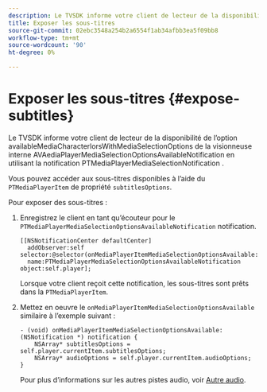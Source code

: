 ```yaml
---
description: Le TVSDK informe votre client de lecteur de la disponibilité de l’option availableMediaCharacterlorsWithMediaSelectionOptions de la visionneuse interne AVAediaPlayerMediaSelectionOptionsAvailableNotification en utilisant la notification PTMediaPlayerMediaSelectionNotification .
title: Exposer les sous-titres
source-git-commit: 02ebc3548a254b2a6554f1ab34afbb3ea5f09bb8
workflow-type: tm+mt
source-wordcount: '90'
ht-degree: 0%

---
```


# Exposer les sous-titres {#expose-subtitles}

Le TVSDK informe votre client de lecteur de la disponibilité de l’option availableMediaCharacterlorsWithMediaSelectionOptions de la visionneuse interne AVAediaPlayerMediaSelectionOptionsAvailableNotification en utilisant la notification PTMediaPlayerMediaSelectionNotification .

Vous pouvez accéder aux sous-titres disponibles à l’aide du `PTMediaPlayerItem` de propriété `subtitlesOptions`.

Pour exposer des sous-titres :

1. Enregistrez le client en tant qu’écouteur pour le `PTMediaPlayerMediaSelectionOptionsAvailableNotification` notification.

   ```
   [[NSNotificationCenter defaultCenter]  
     addObserver:self selector:@selector(onMediaPlayerItemMediaSelectionOptionsAvailable:)  
     name:PTMediaPlayerMediaSelectionOptionsAvailableNotification object:self.player];
   ```

   Lorsque votre client reçoit cette notification, les sous-titres sont prêts dans la `PTMediaPlayerItem`.
1. Mettez en oeuvre le `onMediaPlayerItemMediaSelectionOptionsAvailable` similaire à l’exemple suivant :

   ```
   - (void) onMediaPlayerItemMediaSelectionOptionsAvailable:(NSNotification *) notification { 
       NSArray* subtitlesOptions = self.player.currentItem.subtitlesOptions; 
       NSArray* audioOptions = self.player.currentItem.audioOptions; 
   }
   ```

   Pour plus d’informations sur les autres pistes audio, voir  [Autre audio](../../alternate-audio/ios-3x-alternate-audio.md).
